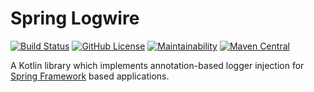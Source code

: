 # Spring Logwire

[![Build Status](https://app.travis-ci.com/vkrava4/spring-logwire.svg?branch=master)](https://app.travis-ci.com/vkrava4/spring-logwire)
[![GitHub License](https://img.shields.io/badge/license-Apache%20License%202.0-blue.svg?style=flat)](https://www.apache.org/licenses/LICENSE-2.0)
[![Maintainability](https://api.codeclimate.com/v1/badges/d170ffca9882b9745ba9/maintainability)](https://codeclimate.com/github/vkrava4/spring-logwire/maintainability)
[![Maven Central](https://img.shields.io/maven-central/v/com.vladkrava/kotlin-maven-plugin.svg)]()

A Kotlin library which implements annotation-based logger injection for [Spring Framework](https://spring.io/projects/spring-framework) based applications.